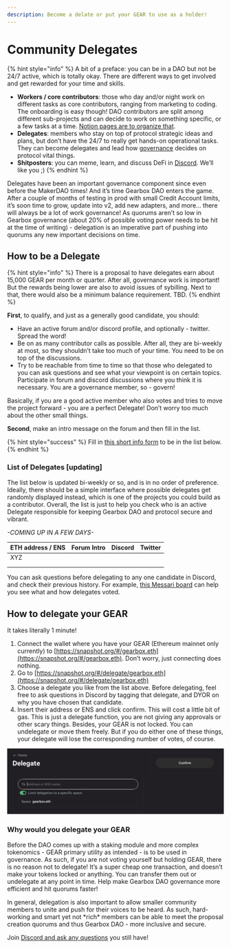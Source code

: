 ```yaml
---
description: Become a delate or put your GEAR to use as a holder!
---
```


# Community Delegates

{% hint style="info" %}
A bit of a preface: you can be in a DAO but not be 24/7 active, which is totally okay. There are different ways to get involved and get rewarded for your time and skills.&#x20;

* **Workers / core contributors**: those who day and/or night work on different tasks as core contributors, ranging from marketing to coding. The onboarding is easy though! DAO contributors are split among different sub-projects and can decide to work on something specific, or a few tasks at a time. [Notion pages are to organize that](https://gearboxprotocol.notion.site/Gearbox-DAO-23966f122ae4421492819242b30a0e7a).&#x20;
* **Delegates**: members who stay on top of protocol strategic ideas and plans, but don’t have the 24/7 to really get hands-on operational tasks. They can become delegates and lead how [governance](setup/) decides on protocol vital things.&#x20;
* **Shitposters**: you can meme, learn, and discuss DeFi in [Discord](https://discord.com/invite/gearbox). We’ll like you ;)
{% endhint %}

Delegates have been an important governance component since even before the MakerDAO times! And it’s time Gearbox DAO enters the game. After a couple of months of testing in prod with small Credit Account limits, it’s soon time to grow, update into v2, add new adapters, and more… there will always be a lot of work governance! As quorums aren’t so low in Gearbox governance (about 20% of possible voting power needs to be hit at the time of writing) - delegation is an imperative part of pushing into quorums any new important decisions on time.

## How to be a Delegate

{% hint style="info" %}
There is a proposal to have delegates earn about 15,000 GEAR per month or quarter. After all, governance work is important! But the rewards being lower are also to avoid issues of sybilling. Next to that, there would also be a minimum balance requirement. TBD.
{% endhint %}

**First**, to qualify, and just as a generally good candidate, you should:

* Have an active forum and/or discord profile, and optionally - twitter. Spread the word!&#x20;
* Be on as many contributor calls as possible. After all, they are bi-weekly at most, so they shouldn’t take too much of your time. You need to be on top of the discussions.
* Try to be reachable from time to time so that those who delegated to you can ask questions and see what your viewpoint is on certain topics. Participate in forum and discord discussions where you think it is necessary. You are a governance member, so - govern!

Basically, if you are a good active member who also votes and tries to move the project forward - you are a perfect Delegate! Don’t worry too much about the other small things.

**Second**, make an intro message on the forum and then fill in the list.

{% hint style="success" %}
Fill in [this short info form](https://forms.gle/zRiXZXivdKDvFz3C9) to be in the list below.
{% endhint %}

### List of Delegates \[updating]

The list below is updated bi-weekly or so, and is in no order of preference. Ideally, there should be a simple interface where possible delegates get randomly displayed instead, which is one of the projects you could build as a contributor. Overall, the list is just to help you check who is an active Delegate responsible for keeping Gearbox DAO and protocol secure and vibrant.

_-COMING UP IN A FEW DAYS-_

| ETH address / ENS | Forum Intro | Discord | Twitter |
| ----------------- | ----------- | ------- | ------- |
| XYZ               |             |         |         |
|                   |             |         |         |
|                   |             |         |         |

You can ask questions before delegating to any one candidate in Discord, and check their previous history. For example, [this Messari board](https://messari.io/asset/gearbox) can help you see what and how delegates voted.

## How to delegate your GEAR

It takes literally 1 minute!

1. Connect the wallet where you have your GEAR (Ethereum mainnet only currently) to [https://snapshot.org/#/gearbox.eth](https://snapshot.org/#/gearbox.eth). Don’t worry, just connecting does nothing.&#x20;
2. Go to [https://snapshot.org/#/delegate/gearbox.eth](https://snapshot.org/#/delegate/gearbox.eth)
3. Choose a delegate you like from the list above. Before delegating, feel free to ask questions in Discord by tagging that delegate, and DYOR on why you have chosen that candidate.&#x20;
4. Insert their address or ENS and click confirm. This will cost a little bit of gas. This is just a delegate function, you are not giving any approvals or other scary things. Besides, your GEAR is not locked. You can undelegate or move them freely. But if you do either one of these things, your delegate will lose the corresponding number of votes, of course.

![](<../.gitbook/assets/Screenshot 2022-03-24 at 12.40.09.png>)

### Why would you delegate your GEAR

Before the DAO comes up with a staking module and more complex tokenomics - GEAR primary utility as intended - is to be used in governance. As such, if you are not voting yourself but holding GEAR, there is no reason not to delegate! It’s a super cheap one transaction, and doesn’t make your tokens locked or anything. You can transfer them out or undelegate at any point in time. Help make Gearbox DAO governance more efficient and hit quorums faster!

In general, delegation is also important to allow smaller community members to unite and push for their voices to be heard. As such, hard-working and smart yet not \*rich\* members can be able to meet the proposal creation quorums and thus Gearbox DAO - more inclusive and secure.

Join [Discord and ask any questions](https://discord.com/invite/gearbox) you still have!
